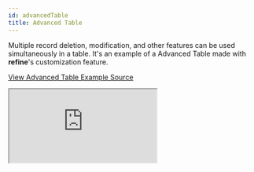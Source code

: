 ```yaml
---
id: advancedTable
title: Advanced Table
---
```


Multiple record deletion, modification, and other features can be used simultaneously in a table. It's an example of a Advanced Table made with **refine**'s customization feature.

[View Advanced Table Example Source](https://github.com/pankod/refine/tree/master/examples/table/antd/advancedTable)

<iframe loading="lazy" src="https://stackblitz.com//github/pankod/refine/tree/master/examples/table/antd/advancedTable?embed=1&view=preview&theme=dark&preset=node"
    style={{width: "100%", height:"80vh", border: "0px", borderRadius: "8px", overflow:"hidden"}}
    title="refine-advanced-table-example"
></iframe>
